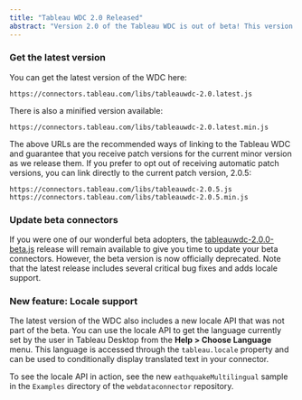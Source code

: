 ```yaml
---
title: "Tableau WDC 2.0 Released"
abstract: "Version 2.0 of the Tableau WDC is out of beta! This version is compatible with the upcoming release of Tableau 10.0."
---
```


### Get the latest version
You can get the latest version of the WDC here:

```
https://connectors.tableau.com/libs/tableauwdc-2.0.latest.js
```

There is also a minified version available:

```
https://connectors.tableau.com/libs/tableauwdc-2.0.latest.min.js
```

The above URLs are the recommended ways of linking to the Tableau WDC and guarantee that you receive patch versions for the current minor version as we release them. 
If you prefer to opt out of receiving automatic patch versions, you can link directly to the current patch version, 2.0.5:

```
https://connectors.tableau.com/libs/tableauwdc-2.0.5.js
https://connectors.tableau.com/libs/tableauwdc-2.0.5.min.js
```

### Update beta connectors
If you were one of our wonderful beta adopters, the [tableauwdc-2.0.0-beta.js](https://connectors.tableau.com/libs/tableauwdc-2.0.0-beta.js)
release will remain available to give you time to update your beta connectors. However, the beta version is now officially deprecated. Note that the latest release includes several critical bug fixes and adds locale support. 


### New feature: Locale support
The latest version of the WDC also includes a new locale API that was not part of the beta. 
You can use the locale API to get the language currently set by the user in Tableau Desktop from the **Help > Choose Language** menu. 
This language is accessed through the `tableau.locale` property and can be used to conditionally display translated text in your connector. 

To see the locale API in action, see the new `eathquakeMultilingual` sample in the `Examples` directory of the `webdataconnector` repository.
